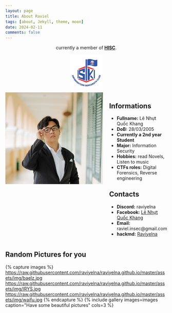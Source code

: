 ```yaml
---
layout: page
title: About Raviel
tags: [about, Jekyll, theme, moon]
date: 2024-02-11
comments: false
---
```


<center>currently a member of <a href="https://www.facebook.com/hisc.fit.hcmute.edu.vn/"><b>HISC</b></a>.</center>
<p align="center">
  <img src="/assets/img/logo_HISC.jpg" alt="Centered HISC logo" width="100">
</p>

 <div style="display: flex; align-items: flex-start;">

  <!-- Left side image -->
  <div class="responsive-image-container">
    <img src="/assets/img/real_pic.jpg" alt="not a deep fake one lmao" class="responsive-image">
</div>

<style>
    .responsive-image-container {
        display: flex;
        justify-content: center;
        flex: 0 1 auto;
        padding-right: 20px;
    }

    .responsive-image {
        max-width: 100%;
        height: auto;
        display: block;
    }

    @media (max-width: 768px) {
        .responsive-image-container {
            padding-right: 10px; /* Adjust padding for smaller screens */
        }

        .responsive-image {
            max-width: 90%; /* Reduce the image size slightly for smaller screens */
        }
    }

    @media (max-width: 480px) {
        .responsive-image-container {
            padding-right: 5px; /* Further reduce padding for very small screens */
        }

        .responsive-image {
            max-width: 80%; /* Further reduce the image size for very small screens */
        }
    }
</style>


  <!-- Right side text -->
  <div style="flex: 1;">

  <h2>Informations</h2>
  <ul>
    <li><strong>Fullname:</strong> Lê Nhựt Quốc Khang</li>
    <li><strong>DoB:</strong> 28/03/2005</li>
    <li><strong>Currently a 2nd year Student</strong></li>
    <li><strong>Major:</strong> Information Security</li>
    <li><strong>Hobbies:</strong> read Novels, Listen to music</li>
    <li><strong>CTFs roles:</strong> Digital Forensics, Reverse engineering</li>
  </ul>

  <h2>Contacts</h2>
  <ul>
    <li><strong>Discord:</strong> raviyelna</li>
    <li><strong>Facebook:</strong> <a href="https://www.facebook.com/Kann.Raviel">Lê Nhựt Quốc Khang</a></li>
    <li><strong>Email:</strong> raviel.insec@gmail.com</li>
    <li><strong>hackmd:</strong> <a href="https://hackmd.io/@Raviyelna">Raviyelna</a></li>
  </ul>

  </div> <!-- End of right-side text div -->

</div> <!-- End of flex container div -->

## Random Pictures for you

{% capture images %}
https://raw.githubusercontent.com/raviyelna/raviyelna.github.io/master/assets/img/baelz.jpg
https://raw.githubusercontent.com/raviyelna/raviyelna.github.io/master/assets/img/IRYS.jpg
https://raw.githubusercontent.com/raviyelna/raviyelna.github.io/master/assets/img/waifu.jpg
{% endcapture %} 
{% include gallery images=images caption="Have some beautiful pictures" cols=3 %}

